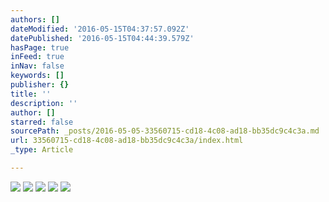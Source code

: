 ```yaml
---
authors: []
dateModified: '2016-05-15T04:37:57.092Z'
datePublished: '2016-05-15T04:44:39.579Z'
hasPage: true
inFeed: true
inNav: false
keywords: []
publisher: {}
title: ''
description: ''
author: []
starred: false
sourcePath: _posts/2016-05-05-33560715-cd18-4c08-ad18-bb35dc9c4c3a.md
url: 33560715-cd18-4c08-ad18-bb35dc9c4c3a/index.html
_type: Article

---
```

![](https://the-grid-user-content.s3-us-west-2.amazonaws.com/a7f4c97c-9072-42d3-9e6d-13a8e6bdb524.jpg)
![](https://the-grid-user-content.s3-us-west-2.amazonaws.com/846ead8c-2d29-477b-81f5-c4da063e1e77.jpg)
![](https://the-grid-user-content.s3-us-west-2.amazonaws.com/f4f36381-da66-422d-9116-668344755389.jpg)
![](https://the-grid-user-content.s3-us-west-2.amazonaws.com/027495d2-d82c-45e8-b8e0-55c5e30ce4d6.jpg)
![](https://the-grid-user-content.s3-us-west-2.amazonaws.com/66638c66-e8ae-41c9-b7a7-c8ff4fcda2f2.jpg)